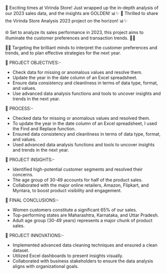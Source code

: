 🚀 Exciting times at Virinda Store! Just wrapped up the in-depth analysis of our 2023 sales data, and the insights are GOLDEN! 📊✨
🚀 Thrilled to share the Virinda Store Analysis 2023 project on the horizon! 📊✨

🌐 Set to analyze its sales performance in 2023, this project aims to illuminate the customer preferences and transaction trends. 🚀💼

👩‍💼 Targeting the brilliant minds to interpret the customer preferences and trends, and to plan effective strategies for the next year.

🎯 PROJECT OBJECTIVES:-

- Check data for missing or anomalous values and resolve them.
- Update the year in the date column of an Excel spreadsheet.
- Ensure data consistency and cleanliness in terms of data type, format, and values.
- Use advanced data analysis functions and tools to uncover insights and trends in the next year.

🎯 PROCESS:-

- Checked data for missing or anomalous values and resolved them.
- To update the year in the date column of an Excel spreadsheet, I used the Find and Replace function.
- Ensured data consistency and cleanliness in terms of data type, format, and values.
- Used advanced data analysis functions and tools to uncover insights and trends in the next year.

🎯 PROJECT INSIGHTS:-

- Identified high-potential customer segments and resolved their concerns.
- The age group of 30-49 accounts for half of the product sales.
- Collaborated with the major online retailers, Amazon, Flipkart, and Myntara, to boost product visibility and engagement.

🎯 FINAL CONCLUSIONS:-

- Women customers constitute a significant 65% of our sales.
- Top-performing states are Maharashtra, Karnataka, and Uttar Pradesh.
- Adult age group (30-49 years) represents a major chunk of product sales.

🎯 PROJECT INNOVATIONS:-

- Implemented advanced data cleaning techniques and ensured a clean dataset.
- Utilized Excel dashboards to present insights visually.
- Collaborated with business stakeholders to ensure the data analysis aligns with organizational goals.
